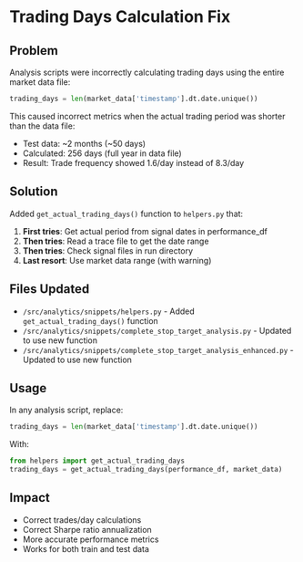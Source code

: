 # Trading Days Calculation Fix

## Problem
Analysis scripts were incorrectly calculating trading days using the entire market data file:
```python
trading_days = len(market_data['timestamp'].dt.date.unique())
```

This caused incorrect metrics when the actual trading period was shorter than the data file:
- Test data: ~2 months (~50 days)
- Calculated: 256 days (full year in data file)
- Result: Trade frequency showed 1.6/day instead of 8.3/day

## Solution
Added `get_actual_trading_days()` function to `helpers.py` that:

1. **First tries**: Get actual period from signal dates in performance_df
2. **Then tries**: Read a trace file to get the date range
3. **Then tries**: Check signal files in run directory
4. **Last resort**: Use market data range (with warning)

## Files Updated
- `/src/analytics/snippets/helpers.py` - Added `get_actual_trading_days()` function
- `/src/analytics/snippets/complete_stop_target_analysis.py` - Updated to use new function
- `/src/analytics/snippets/complete_stop_target_analysis_enhanced.py` - Updated to use new function

## Usage
In any analysis script, replace:
```python
trading_days = len(market_data['timestamp'].dt.date.unique())
```

With:
```python
from helpers import get_actual_trading_days
trading_days = get_actual_trading_days(performance_df, market_data)
```

## Impact
- Correct trades/day calculations
- Correct Sharpe ratio annualization
- More accurate performance metrics
- Works for both train and test data